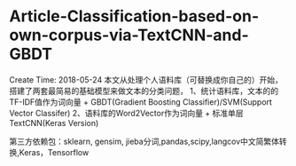# Article-Classification-based-on-own-corpus-via-TextCNN-and-GBDT
Create Time:
2018-05-24
本文从处理个人语料库（可替换成你自己的）开始，搭建了两套最简易的基础模型来做文本的分类问题，
1、统计语料库，文本的的TF-IDF值作为词向量 + GBDT(Gradient Boosting Classifier)/SVM(Support Vector Classifer)
2、语料库的Word2Vector作为词向量 + 标准单层TextCNN(Keras Version)

第三方依赖包：sklearn, gensim, jieba分词,pandas,scipy,langcov中文简繁体转换,Keras，Tensorflow
